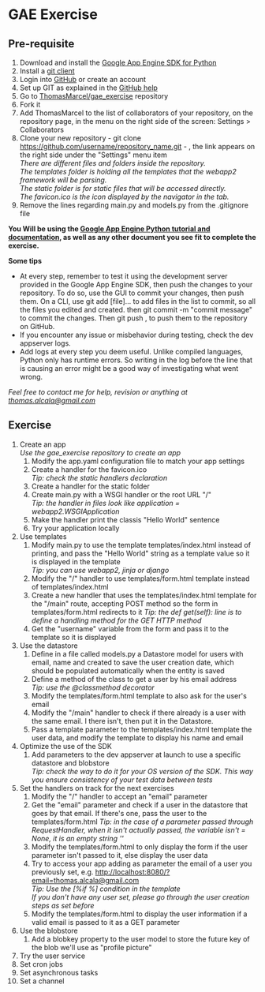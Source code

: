 GAE Exercise
============

Pre-requisite
-------------

1. Download and install the [Google App Engine SDK for Python](https://developers.google.com/appengine/downloads)
1. Install a [git client](http://git-scm.com/downloads)
2. Login into [GitHub](https://github.com) or create an account
3. Set up GIT as explained in the [GitHub help](https://help.github.com/articles/set-up-git)
4. Go to [ThomasMarcel/gae_exercise](https://github.com/ThomasMarcel/gae_exercise) repository
5. Fork it
6. Add ThomasMarcel to the list of collaborators of your repository, on the repository page, in the menu on the right side of the screen: Settings > Collaborators
7. Clone your new repository - git clone https://github.com/username/repository_name.git - , the link appears on the right side under the "Settings" menu item  
_There are different files and folders inside the repository.  
The templates folder is holding all the templates that the webapp2 framework will be parsing.  
The static folder is for static files that will be accessed directly.  
The favicon.ico is the icon displayed by the navigator in the tab._  
8. Remove the lines regarding main.py and models.py from the .gitignore file
  
__You Will be using the [Google App Engine Python tutorial and documentation](https://developers.google.com/appengine/docs/python/gettingstartedpython27/introduction), as well as any other document you see fit to complete the exercise.__  
  
**Some tips**  
* At every step, remember to test it using the development server provided in the Google App Engine SDK, then push the changes to your repository. To do so, use the GUI to commit your changes, then push them. On a CLI, use git add [file]... to add files in the list to commit, so all the files you edited and created. then git commit -m "commit message" to commit the changes. Then git push , to push them to the repository on GitHub.
* If you encounter any issue or misbehavior during testing, check the dev appserver logs.
* Add logs at every step you deem useful. Unlike compiled languages, Python only has runtime errors. So writing in the log before the line that is causing an error might be a good way of investigating what went wrong.
  
*Feel free to contact me for help, revision or anything at thomas.alcala@gmail.com*

Exercise
--------
1. Create an app  
*Use the gae_exercise repository to create an app*  
	1. Modify the app.yaml configuration file to match your app settings
	2. Create a handler for the favicon.ico  
*Tip: check the static handlers declaration*
	3. Create a handler for the static folder
	4. Create main.py with a WSGI handler or the root URL "/"  
*Tip: the handler in files look like application = webapp2.WSGIApplication*
	5. Make the handler print the classis "Hello World" sentence
	6. Try your application locally
2. Use templates
	1. Modify main.py to use the template templates/index.html instead of printing, and pass the "Hello World" string as a template value so it is displayed in the template  
*Tip: you can use webapp2, jinja or django*
	2. Modify the "/" handler to use templates/form.html template instead of templates/index.html
	3. Create a new handler that uses the templates/index.html template for the "/main" route, accepting POST method so the form in templates/form.html redirects to it
*Tip: the def get(self): line is to define a handling method for the GET HTTP method*
	4. Get the "username" variable from the form and pass it to the template so it is displayed
3. Use the datastore
	1. Define in a file called models.py a Datastore model for users with email, name and created to save the user creation date, which should be populated automatically when the entity is saved
	2. Define a method of the class to get a user by his email address  
*Tip: use the @classmethod decorator*
	3. Modify the templates/form.html template to also ask for the user's email
	4. Modify the "/main" handler to check if there already is a user with the same email. I there isn't, then put it in the Datastore.
	5. Pass a template parameter to the templates/index.html template the user data, and modify the template to display his name and email
3. Optimize the use of the SDK
	1. Add parameters to the dev appserver at launch to use a specific datastore and blobstore  
*Tip: check the way to do it for your OS version of the SDK. This way you ensure consistency of your test data between tests*
4. Set the handlers on track for the next exercises
	1. Modify the "/" handler to accept an "email" parameter
	2. Get the "email" parameter and check if a user in the datastore that goes by that email. If there's one, pass the user to the templates/form.html
*Tip: in the case of a parameter passed through RequestHandler, when it isn't actually passed, the variable isn't = None, it is an empty string ''*
	3. Modify the templates/form.html to only display the form if the user parameter isn't passed to it, else display the user data
	4. Try to access your app adding as parameter the email of a user you previously set, e.g. [http://localhost:8080/?email=thomas.alcala@gmail.com](http://localhost:8080/?email=thomas.alcala@gmail.com)  
*Tip: Use the [%if %] condition in the template  
If you don't have any user set, please go through the user creation steps as set before*
	5. Modify the templates/form.html to display the user information if a valid email is passed to it as a GET parameter
5. Use the blobstore
	1. Add a blobkey property to the user model to store the future key of the blob we'll use as "profile picture"
6. Try the user service
7. Set cron jobs
8. Set asynchronous tasks
9. Set a channel
